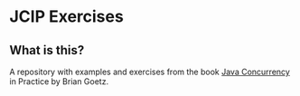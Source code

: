 # JCIP Exercises

## What is this?

A repository with examples and exercises from the book [Java Concurrency](https://www.amazon.com/Java-Concurrency-Practice-Brian-Goetz/dp/0321349601) in Practice by Brian Goetz.